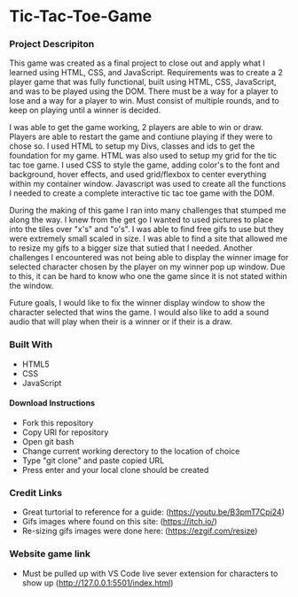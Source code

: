 # Tic-Tac-Toe-Game
### **Project Descripiton**
This game was created as a final project to close out and apply what I learned using HTML, CSS, and JavaScript. Requirements was to create a 2 player game that was fully functional, built using HTML, CSS, JavaScript, and was to be played using the DOM. There must be a way for a player to lose and a way for a player to win. Must consist of multiple rounds, and to keep on playing until a winner is decided.

I was able to get the game working, 2 players are able to win or draw. Players are able to restart the game and contiune playing if they were to chose so. I used HTML to setup my Divs, classes and ids to get the foundation for my game. HTML was also used to setup my grid for the tic tac toe game. I used CSS to style the game, adding color's to the font and background, hover effects, and used grid/flexbox to center everything within my container window. Javascript was used to create all the functions I needed to create a complete interactive tic tac toe game with the DOM. 

During the making of this game I ran into many challenges that stumped me along the way. I knew from the get go I wanted to used pictures to place into the tiles over "x's" and "o's". I was able to find free gifs to use but they were extremely small scaled in size. I was able to find a site that allowed me to resize my gifs to a bigger size that sutied that I needed. Another challenges I encountered was not being able to display the winner image for selected character chosen by the player on my winner pop up window. Due to this, it can be hard to know who one the game since it is not stated within the window.

Future goals, I would like to fix the winner display window to show the character selected that wins the game. I would also like to add a sound audio that will play when their is a winner or if their is a draw.
### **Built With**
- HTML5
- CSS
- JavaScript

#### **Download Instructions**
 - Fork this repository
 - Copy URl for repository
 - Open git bash
 - Change current working derectory to the location of choice
 - Type "git clone" and paste copied URL
 - Press enter and your local clone should be created
### **Credit Links**
- Great turtorial to reference for a guide: (https://youtu.be/B3pmT7Cpi24)
- Gifs images where found on this site: (https://itch.io/)
- Re-sizing  gifs images were done here: (https://ezgif.com/resize)
### **Website game link**
- Must be pulled up with VS Code live sever extension for characters to show up (http://127.0.0.1:5501/index.html)
